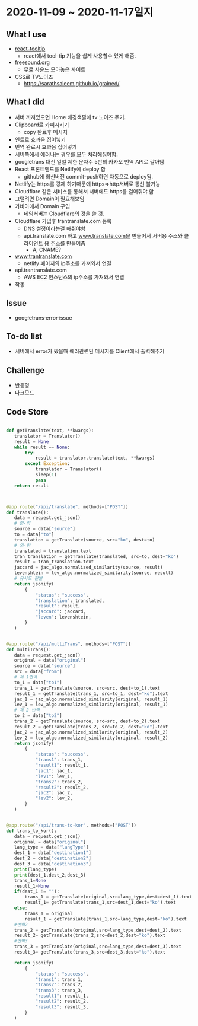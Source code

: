 # 2020-11-09 ~ 2020-11-17일지

## What I use
- [~~react-tooltip~~](https://www.npmjs.com/package/react-tooltip)
    - ~~react에서 tool-tip 기능을 쉽게 사용할수 있게 해줌.~~
- [freesound.org](https://freesound.org/)
    - 무료 사운드 모아놓은 사이트
- CSS로 TV노이즈
    - https://sarathsaleem.github.io/grained/


## What I did
- 서버 꺼져있으면 Home 배경색깔에 tv 노이즈 주기.
- Clipboard로 카피시키기
    - copy 완료후 메시지
- 인트로 효과음 집어넣기
- 번역 완료시 효과음 집어넣기
- 서버쪽에서 에러나는 경우를 모두 처리해줘야함.
- googletrans 대신 일일 제한 문자수 5만의 카카오 번역 API로 갈아탐
- React 프론트엔드를 Netlify에 deploy 함
    - github에 최신버전 commit-push하면 자동으로 deploy됨.
- Netlify는 https를 강제 하기때문에 https=>http서버로 통신 불가능
- Cloudflare 같은 서비스를 통해서 서버에도 https를 걸어줘야 함
- 그럴려면 Domain이 필요해보임
- 가비아에서 Domain 구입
    - 네임서버는 Cloudflare의 것을 쓸 것.
- Cloudflare 가입후 trantranslate.com 등록
    - DNS 설정이라는걸 해줘야함
    - api.translate.com 하고 www.translate.com을 만들어서 서버용 주소와 클라이언트 용 주소를 만들어줌
        -   A, CNAME?
- www.trantranslate.com 
    - netlify 페이지의 ip주소를 가져와서 연결
- api.trantranslate.com
    - AWS EC2 인스턴스의 ip주소를 가져와서 연결
- 작동



## Issue
- ~~googletrans error issue~~
## To-do list
- 서버에서 error가 왔을때 에러관련된 메시지를 Client에서 출력해주기

## Challenge
- 반응형
- 다크모드
## Code Store 
 ```python

 def getTranslate(text, **kwargs):
    translator = Translator()
    result = None
    while result == None:
        try:
            result = translator.translate(text, **kwargs)
        except Exception:
            translator = Translator()
            sleep(1)
            pass
    return result



 @app.route("/api/translate", methods=["POST"])
def translate():
    data = request.get_json()
    # 한-외
    source = data["source"]
    to = data["to"]
    translation = getTranslate(source, src="ko", dest=to)
    # 외-한
    translated = translation.text
    tran_translation = getTranslate(translated, src=to, dest="ko")
    result = tran_translation.text
    jaccard = jac_algo.normalized_similarity(source, result)
    levenshtein = lev_algo.normalized_similarity(source, result)
    # 유사도 판별
    return jsonify(
        {
            "status": "success",
            "translation": translated,
            "result": result,
            "jaccard": jaccard,
            "leven": levenshtein,
        }
    )


@app.route("/api/multiTrans", methods=["POST"])
def multiTrans():
    data = request.get_json()
    original = data["original"]
    source = data["source"]
    src = data["from"]
    # 제 1번역
    to_1 = data["to1"]
    trans_1 = getTranslate(source, src=src, dest=to_1).text
    result_1 = getTranslate(trans_1, src=to_1, dest="ko").text
    jac_1 = jac_algo.normalized_similarity(original, result_1)
    lev_1 = lev_algo.normalized_similarity(original, result_1)
    # 제 2 번역
    to_2 = data["to2"]
    trans_2 = getTranslate(source, src=src, dest=to_2).text
    result_2 = getTranslate(trans_2, src=to_2, dest="ko").text
    jac_2 = jac_algo.normalized_similarity(original, result_2)
    lev_2 = lev_algo.normalized_similarity(original, result_2)
    return jsonify(
        {
            "status": "success",
            "trans1": trans_1,
            "result1": result_1,
            "jac1": jac_1,
            "lev1": lev_1,
            "trans2": trans_2,
            "result2": result_2,
            "jac2": jac_2,
            "lev2": lev_2,
        }
    )


@app.route("/api/trans-to-kor", methods=["POST"])
def trans_to_kor():
    data = request.get_json()
    original = data["original"]
    lang_type = data["langType"]
    dest_1 = data["destination1"]
    dest_2 = data["destination2"]
    dest_3 = data["destination3"]
    print(lang_type)
    print(dest_1,dest_2,dest_3)
    trans_1=None
    result_1=None
    if(dest_1 != ""):
        trans_1 = getTranslate(original,src=lang_type,dest=dest_1).text
        result_1= getTranslate(trans_1,src=dest_1,dest="ko").text
    else:
        trans_1 = original
        result_1 = getTranslate(trans_1,src=lang_type,dest="ko").text
    #번역2
    trans_2 = getTranslate(original,src=lang_type,dest=dest_2).text
    result_2= getTranslate(trans_2,src=dest_2,dest="ko").text
    #번역3
    trans_3 = getTranslate(original,src=lang_type,dest=dest_3).text
    result_3= getTranslate(trans_3,src=dest_3,dest="ko").text

    return jsonify(
        {
            "status": "success",
            "trans1": trans_1,
            "trans2": trans_2,
            "trans3": trans_3,
            "result1": result_1,
            "result2": result_2,
            "result3": result_3,
        }
    )

 ```